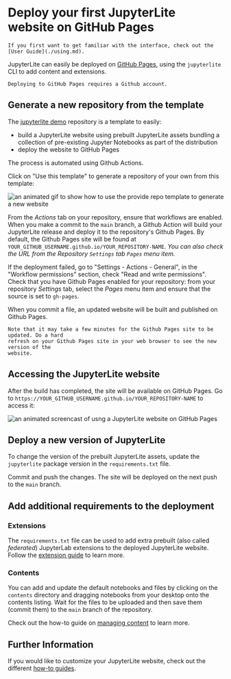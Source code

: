 # Deploy your first JupyterLite website on GitHub Pages

```{hint}
If you first want to get familiar with the interface, check out the [User Guide](./using.md).
```

JupyterLite can easily be deployed on [GitHub Pages], using the `jupyterlite` CLI to add
content and extensions.

```{note}
Deploying to GitHub Pages requires a Github account.
```

## Generate a new repository from the template

The [jupyterlite demo] repository is a template to easily:

- build a JupyterLite website using prebuilt JupyterLite assets bundling a collection of
  pre-existing Jupyter Notebooks as part of the distribution
- deploy the website to GitHub Pages

The process is automated using Github Actions.

Click on "Use this template" to generate a repository of your own from this template:

![an animated gif to show how to use the provide repo template to generate a new website](https://user-images.githubusercontent.com/21197331/125816904-5768008a-77de-4cb3-8013-f3999b135c02.gif)

From the _Actions_ tab on your repository, ensure that workflows are enabled. When you
make a commit to the `main` branch, a Github Action will build your JupyterLite release
and deploy it to the repository's Github Pages. By default, the Github Pages site will
be found at `YOUR_GITHUB_USERNAME.github.io/YOUR_REPOSITORY-NAME`. _You can also check
the URL from the Repository `Settings` tab `Pages` menu item._

If the deployment failed, go to "Settings - Actions - General", in the "Workflow
permissions" section, check "Read and write permissions". Check that you have Github
Pages enabled for your repository: from your repository _Settings_ tab, select the
_Pages_ menu item and ensure that the source is set to `gh-pages`.

When you commit a file, an updated website will be built and published on Github Pages.

```{note}
Note that it may take a few minutes for the Github Pages site to be updated. Do a hard
refresh on your Github Pages site in your web browser to see the new version of the
website.
```

## Accessing the JupyterLite website

After the build has completed, the site will be available on GitHub Pages. Go to
`https://YOUR_GITHUB_USERNAME.github.io/YOUR_REPOSITORY-NAME` to access it:

![an animated screencast of usng a JupyterLite website on GitHub Pages](https://user-images.githubusercontent.com/591645/120649478-18258400-c47d-11eb-80e5-185e52ff2702.gif)

## Deploy a new version of JupyterLite

To change the version of the prebuilt JupyterLite assets, update the `jupyterlite`
package version in the `requirements.txt` file.

Commit and push the changes. The site will be deployed on the next push to the `main`
branch.

## Add additional requirements to the deployment

### Extensions

The `requirements.txt` file can be used to add extra prebuilt (also called _federated_)
JupyterLab extensions to the deployed JupyterLite website. Follow the
[extension guide](../howto/configure/simple_extensions.md) to learn more.

### Contents

You can add and update the default notebooks and files by clicking on the `contents`
directory and dragging notebooks from your desktop onto the contents listing. Wait for
the files to be uploaded and then save them (commit them) to the `main` branch of the
repository.

Check out the how-to guide on [managing content](../howto//content/files.md) to learn
more.

## Further Information

If you would like to customize your JupyterLite website, check out the different
[how-to guides](../howto/index.md).

[jupyterlite demo]: https://github.com/jupyterlite/demo
[github pages]: https://pages.github.com/
